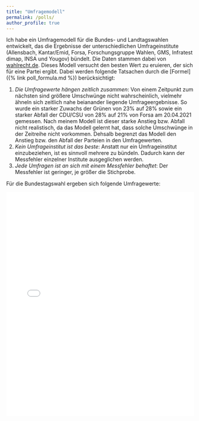```yaml
---
title: "Umfragemodell"
permalink: /polls/
author_profile: true
---
```


Ich habe ein Umfragemodell für die Bundes- und Landtagswahlen entwickelt, das die Ergebnisse der unterschiedlichen Umfrageinstitute (Allensbach, Kantar/Emid, Forsa, Forschungsgruppe Wahlen, GMS, Infratest dimap, INSA und Yougov) bündelt. Die Daten stammen dabei von [wahlrecht.de](https://www.wahlrecht.de). 
Dieses Modell versucht den besten Wert zu eruieren, der sich für eine Partei ergibt. Dabei werden folgende Tatsachen durch die [Formel]({% link poll_formula.md %}) berücksichtigt:
1. *Die Umfragewerte hängen zeitlich zusammen*: Von einem Zeitpunkt zum nächsten sind größere Umschwünge nicht wahrscheinlich, vielmehr ähneln sich zeitlich nahe beianander liegende Umfrageergebnisse. So wurde ein starker Zuwachs der Grünen von 23% auf 28% sowie ein starker Abfall der CDU/CSU von 28% auf 21% von Forsa am 20.04.2021 gemessen. Nach meinem Modell ist dieser starke Anstieg bzw. Abfall nicht realistisch, da das Modell gelernt hat, dass solche Umschwünge in der Zeitreihe nicht vorkommen. Dehsalb begrenzt das Modell den Anstieg bzw. den Abfall der Parteien in den Umfragewerten. 
2. *Kein Umfrageinstitut ist das beste*: Anstatt nur ein Umfrageinstitut einzubeziehen, ist es sinnvoll mehrere zu bündeln. Dadurch kann der Messfehler einzelner Institute ausgeglichen werden.
3. *Jede Umfragen ist an sich mit einem Messfehler behaftet*: Der Messfehler ist geringer, je größer die Stichprobe.   


Für die Bundestagswahl ergeben sich folgende Umfragewerte:


<iframe src="/plots/polls.html" height="600px" width="100%" style="border:none;"></iframe>

